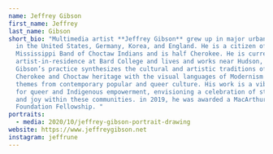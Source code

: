 ```yaml
---
name: Jeffrey Gibson
first_name: Jeffrey
last_name: Gibson
short_bio: "Multimedia artist **Jeffrey Gibson** grew up in major urban centers
  in the United States, Germany, Korea, and England. He is a citizen of the
  Mississippi Band of Choctaw Indians and is half Cherokee. He is currently an
  artist-in-residence at Bard College and lives and works near Hudson, New York.
  Gibson’s practice synthesizes the cultural and artistic traditions of his
  Cherokee and Choctaw heritage with the visual languages of Modernism and
  themes from contemporary popular and queer culture. His work is a vibrant call
  for queer and Indigenous empowerment, envisioning a celebration of strength
  and joy within these communities. in 2019, he was awarded a MacArthur
  Foundation Fellowship. "
portraits:
  - media: 2020/10/jeffrey-gibson-portrait-drawing
website: https://www.jeffreygibson.net
instagram: jeffrune
---
```

